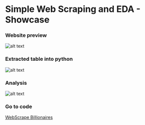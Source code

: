 # Simple Web Scraping and EDA - Showcase

### Website preview

![alt text](https://github.com/pedrosanhueza/Web_Scrape/blob/main/Billionaires/Billionaries%20-%20Images/Billionaries%20-%20Forbes%20Webite.png)

### Extracted table into python

![alt text](https://github.com/pedrosanhueza/Web_Scrape/blob/main/Billionaires/Billionaries%20-%20Images/Billionaries%20-%Output%20CSV.png)

### Analysis

![alt text](https://github.com/pedrosanhueza/Web_Scrape/blob/main/Billionaires/Billionaries%20-%20Images/Billionaries%20-%20EDA%20map.png)

### Go to code
[WebScrape Billionaires](https://github.com/pedrosanhueza/WebScrape_CountryCode/blob/main/Country%20Code%20-%20Code.ipynb)

